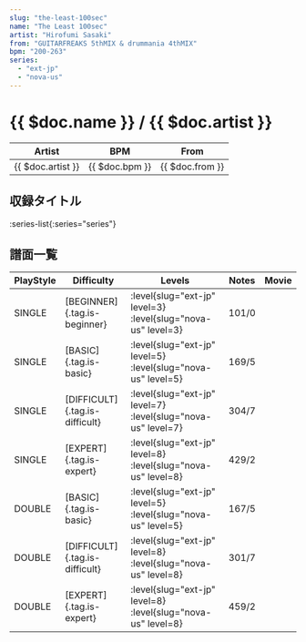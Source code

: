 ```yaml
---
slug: "the-least-100sec"
name: "The Least 100sec"
artist: "Hirofumi Sasaki"
from: "GUITARFREAKS 5thMIX & drummania 4thMIX"
bpm: "200-263"
series:
  - "ext-jp"
  - "nova-us"
---
```


# {{ $doc.name }} / {{ $doc.artist }}

|Artist|BPM|From|
|------|---|----|
|{{ $doc.artist }}|{{ $doc.bpm }}|{{ $doc.from }}|

## 収録タイトル

:series-list{:series="series"}

## 譜面一覧

|PlayStyle|Difficulty|Levels|Notes|Movie|
|---------|----------|------|-----|-----|
|SINGLE|[BEGINNER]{.tag.is-beginner}|<div class="field is-grouped is-grouped-multiline">:level{slug="ext-jp" level=3} :level{slug="nova-us" level=3}</div>|101/0||
|SINGLE|[BASIC]{.tag.is-basic}|<div class="field is-grouped is-grouped-multiline">:level{slug="ext-jp" level=5} :level{slug="nova-us" level=5}</div>|169/5||
|SINGLE|[DIFFICULT]{.tag.is-difficult}|<div class="field is-grouped is-grouped-multiline">:level{slug="ext-jp" level=7} :level{slug="nova-us" level=7}</div>|304/7||
|SINGLE|[EXPERT]{.tag.is-expert}|<div class="field is-grouped is-grouped-multiline">:level{slug="ext-jp" level=8} :level{slug="nova-us" level=8}</div>|429/2||
|DOUBLE|[BASIC]{.tag.is-basic}|<div class="field is-grouped is-grouped-multiline">:level{slug="ext-jp" level=5} :level{slug="nova-us" level=5}</div>|167/5||
|DOUBLE|[DIFFICULT]{.tag.is-difficult}|<div class="field is-grouped is-grouped-multiline">:level{slug="ext-jp" level=8} :level{slug="nova-us" level=8}</div>|301/7||
|DOUBLE|[EXPERT]{.tag.is-expert}|<div class="field is-grouped is-grouped-multiline">:level{slug="ext-jp" level=8} :level{slug="nova-us" level=8}</div>|459/2||
